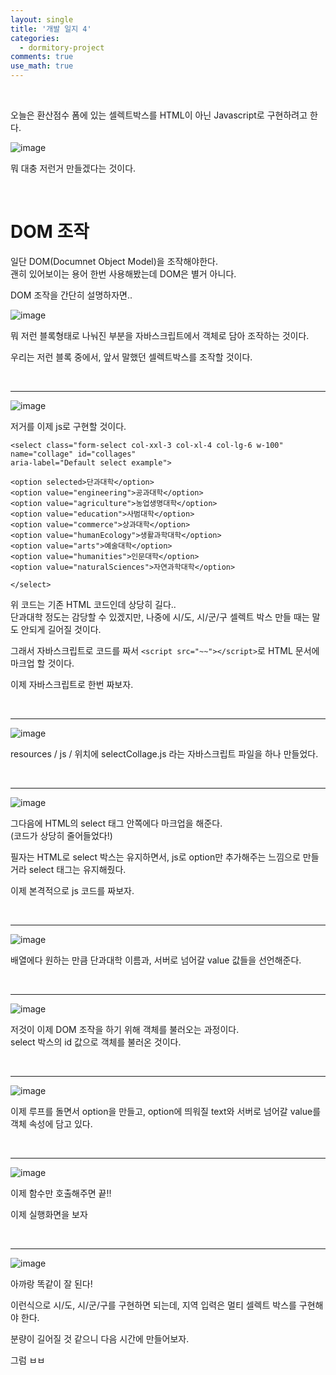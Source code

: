 ```yaml
---
layout: single
title: '개발 일지 4'
categories:
  - dormitory-project
comments: true
use_math: true
---
```


<br>

오늘은 환산점수 폼에 있는 셀렉트박스를 HTML이 아닌 Javascript로 구현하려고 한다.

![image](https://github.com/lgwqwer/lgwqwer.github.io/assets/129755540/3fc6f2ff-9e6e-46bc-a05e-88d7bac682ca)

뭐 대충 저런거 만들겠다는 것이다.

<br>

# DOM 조작

일단 DOM(Documnet Object Model)을 조작해야한다.  
괜히 있어보이는 용어 한번 사용해봤는데 DOM은 별거 아니다.

DOM 조작을 간단히 설명하자면..

![image](https://github.com/lgwqwer/lgwqwer.github.io/assets/129755540/8e506659-54cf-43b9-949d-68042b6df309)

뭐 저런 블록형태로 나눠진 부분을 자바스크립트에서 객체로 담아 조작하는 것이다.  

우리는 저런 블록 중에서, 앞서 말했던 셀렉트박스를 조작할 것이다. 

<br>
<hr>

![image](https://github.com/lgwqwer/lgwqwer.github.io/assets/129755540/42840dad-1bdf-435b-8099-c121726fd552)

저거를 이제 js로 구현할 것이다. 

```
<select class="form-select col-xxl-3 col-xl-4 col-lg-6 w-100" name="collage" id="collages"
aria-label="Default select example">

<option selected>단과대학</option>
<option value="engineering">공과대학</option>
<option value="agriculture">농업생명대학</option>
<option value="education">사범대학</option>
<option value="commerce">상과대학</option>
<option value="humanEcology">생활과학대학</option>
<option value="arts">예술대학</option>
<option value="humanities">인문대학</option>
<option value="naturalSciences">자연과학대학</option>

</select>
```

위 코드는 기존 HTML 코드인데 상당히 길다..  
단과대학 정도는 감당할 수 있겠지만, 나중에 시/도, 시/군/구 셀렉트 박스 만들 때는 말도 안되게 길어질 것이다.

그래서 자바스크립트로 코드를 짜서 ```<script src="~~"></script>```로 HTML 문서에 마크업 할 것이다.

이제 자바스크립트로 한번 짜보자.

<br>
<hr>


![image](https://github.com/lgwqwer/lgwqwer.github.io/assets/129755540/1e1371a3-57b5-443e-87c1-8be29fb5bfff)

resources / js / 위치에 selectCollage.js 라는 자바스크립트 파일을 하나 만들었다.

<br>
<hr>

![image](https://github.com/lgwqwer/lgwqwer.github.io/assets/129755540/a0e03894-d7d7-4e89-b458-cbc03a41d4dd)

그다음에 HTML의 select 태그 안쪽에다 마크업을 해준다.  
(코드가 상당히 줄어들었다!)



필자는 HTML로 select 박스는 유지하면서, js로 option만 추가해주는 느낌으로 만들 거라 select 태그는 유지해줬다.

이제 본격적으로 js 코드를 짜보자.

<br>
<hr>

![image](https://github.com/lgwqwer/lgwqwer.github.io/assets/129755540/93413366-e885-4e10-ba83-583832ea2a5a)

배열에다 원하는 만큼 단과대학 이름과, 서버로 넘어갈 value 값들을 선언해준다.

<br>
<hr>

![image](https://github.com/lgwqwer/lgwqwer.github.io/assets/129755540/dca074a8-0371-48c0-badb-967332700f0d)

저것이 이제 DOM 조작을 하기 위해 객체를 불러오는 과정이다.  
select 박스의 id 값으로 객체를 불러온 것이다.

<br>
<hr>

![image](https://github.com/lgwqwer/lgwqwer.github.io/assets/129755540/b68b8d77-1afe-497e-bd31-186dcf7e514c)

이제 루프를 돌면서 option을 만들고, option에 띄워질 text와 서버로 넘어갈 value를 객체 속성에 담고 있다. 

<br>
<hr>

![image](https://github.com/lgwqwer/lgwqwer.github.io/assets/129755540/f91bc6ee-0482-4fa7-8d38-dee4ec455418)

이제 함수만 호출해주면 끝!!

이제 실행화면을 보자

<br>
<hr>

![image](https://github.com/lgwqwer/lgwqwer.github.io/assets/129755540/13686d64-f062-4c5b-bf6d-a52fb40f33be)

아까랑 똑같이 잘 된다!

이런식으로 시/도, 시/군/구를 구현하면 되는데, 지역 입력은 멀티 셀렉트 박스를 구현해야 한다.  

분량이 길어질 것 같으니 다음 시간에 만들어보자.

그럼 ㅂㅂ